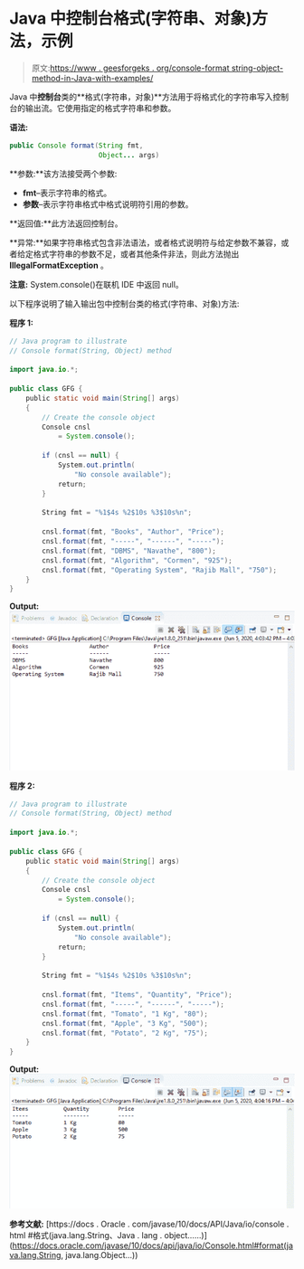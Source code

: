 # Java 中控制台格式(字符串、对象)方法，示例

> 原文:[https://www . geesforgeks . org/console-format string-object-method-in-Java-with-examples/](https://www.geeksforgeeks.org/console-formatstring-object-method-in-java-with-examples/)

Java 中**控制台**类的**格式(字符串，对象)**方法用于将格式化的字符串写入控制台的输出流。它使用指定的格式字符串和参数。

**语法:**

```java
public Console format(String fmt,
                      Object... args)

```

**参数:**该方法接受两个参数:

*   **fmt**–表示字符串的格式。
*   **参数**–表示字符串格式中格式说明符引用的参数。

**返回值:**此方法返回控制台。

**异常:**如果字符串格式包含非法语法，或者格式说明符与给定参数不兼容，或者给定格式字符串的参数不足，或者其他条件非法，则此方法抛出 **IllegalFormatException** 。

**注意:** System.console()在联机 IDE 中返回 null。

以下程序说明了输入输出包中控制台类的格式(字符串、对象)方法:

**程序 1:**

```java
// Java program to illustrate
// Console format(String, Object) method

import java.io.*;

public class GFG {
    public static void main(String[] args)
    {
        // Create the console object
        Console cnsl
            = System.console();

        if (cnsl == null) {
            System.out.println(
                "No console available");
            return;
        }

        String fmt = "%1$4s %2$10s %3$10s%n";

        cnsl.format(fmt, "Books", "Author", "Price");
        cnsl.format(fmt, "-----", "------", "-----");
        cnsl.format(fmt, "DBMS", "Navathe", "800");
        cnsl.format(fmt, "Algorithm", "Cormen", "925");
        cnsl.format(fmt, "Operating System", "Rajib Mall", "750");
    }
}
```

**Output:**![](img/ab64904666e413fba8f9e442e7d8787c.png)

**程序 2:**

```java
// Java program to illustrate
// Console format(String, Object) method

import java.io.*;

public class GFG {
    public static void main(String[] args)
    {
        // Create the console object
        Console cnsl
            = System.console();

        if (cnsl == null) {
            System.out.println(
                "No console available");
            return;
        }

        String fmt = "%1$4s %2$10s %3$10s%n";

        cnsl.format(fmt, "Items", "Quantity", "Price");
        cnsl.format(fmt, "-----", "------", "-----");
        cnsl.format(fmt, "Tomato", "1 Kg", "80");
        cnsl.format(fmt, "Apple", "3 Kg", "500");
        cnsl.format(fmt, "Potato", "2 Kg", "75");
    }
}
```

**Output:**![](img/bb0fcbc41d6111b904608ae7d98dd805.png)

**参考文献:**
[https://docs . Oracle . com/javase/10/docs/API/Java/io/console . html #格式(java.lang.String、Java . lang . object……)](https://docs.oracle.com/javase/10/docs/api/java/io/Console.html#format(java.lang.String, java.lang.Object...))
